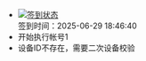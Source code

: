 - [![签到状态](https://github.com/womade/Cloud189-Actions/actions/workflows/main.yml/badge.svg?branch=main)](https://github.com/womade/Cloud189-Actions/actions/workflows/main.yml) <br> 签到时间：2025-06-29 18:46:40
- 开始执行帐号1
- 设备ID不存在，需要二次设备校验
